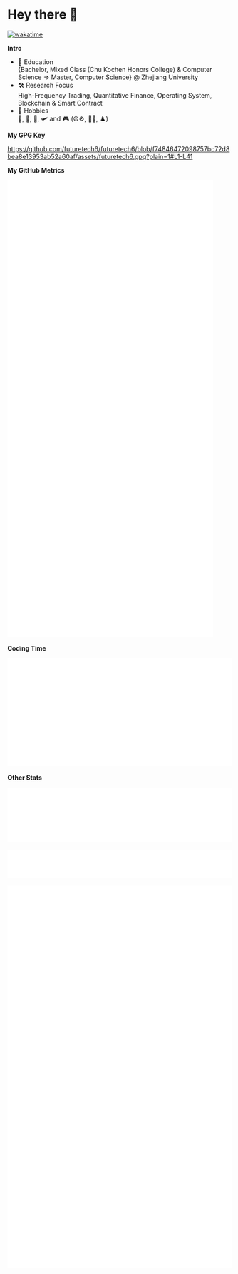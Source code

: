 # Hey there :wave:

[![wakatime](https://wakatime.com/badge/user/5a7abdae-6e7d-4bd8-8663-e76179b44ecb.svg?style=flat)](https://wakatime.com/@futuretech6)

**Intro**

- :open_book: Education<br />
  {Bachelor, Mixed Class (Chu Kochen Honors College) & Computer Science => Master, Computer Science} @ Zhejiang University  
- :hammer_and_wrench: Research Focus<br />
  High-Frequency Trading, Quantitative Finance, Operating System, Blockchain & Smart Contract  
- :balloon: Hobbies<br />
  :badminton:, :tennis:, :bicyclist:, :small_airplane: and :video_game: (:peace_symbol::gear:, :red_circle::dragon_face:, :chess_pawn:)

**My GPG Key**

https://github.com/futuretech6/futuretech6/blob/f74846472098757bc72d8bea8e13953ab52a60af/assets/futuretech6.gpg?plain=1#L1-L41

**My GitHub Metrics**

[![metrics](metrics/base.svg)](https://github.com/futuretech6)

**Coding Time**

[![wakatime](metrics/wakatime.svg)](https://wakatime.com/@futuretech6)

**Other Stats**

[![leetcode](metrics/leetcode.svg)](https://leetcode.com/futuretech6c)

[![16personalities](metrics/16personalities.svg)](https://www.16personalities.com/profiles/1b4a90be35258)

[![steam](metrics/steam.svg)](https://steamcommunity.com/id/futuretech6)

<!-- **Steam Card**

[![Steam Card](https://card.yuy1n.io/card/76561198207763163/dark,en,badge,group,bg-game,badges,games,reviews)](https://steamcommunity.com/id/futuretech6/) -->
